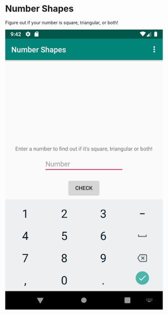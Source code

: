 # Number Shapes
Figure out if your number is square, triangular, or both!

![Number Shapes gif](number-shapes.gif)
